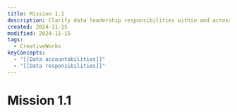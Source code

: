 ```yaml
---
title: Mission 1.1
description: Clarify data leadership responsibilities within and across the Government of Canada.
created: 2024-11-15
modified: 2024-11-15
tags:
  - CreativeWorks
keyConcepts:
  - "[[Data accountabilities]]"
  - "[[Data responsibilities]]"
---
```

# Mission 1.1